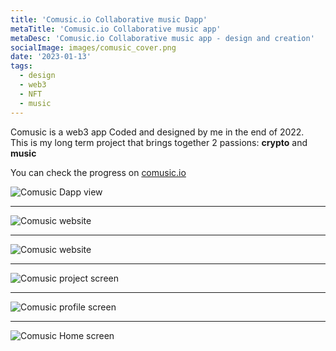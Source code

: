 ```yaml
---
title: 'Comusic.io Collaborative music Dapp'
metaTitle: 'Comusic.io Collaborative music app'
metaDesc: 'Comusic.io Collaborative music app - design and creation'
socialImage: images/comusic_cover.png
date: '2023-01-13'
tags:
  - design
  - web3
  - NFT
  - music
---
```


Comusic is a web3 app Coded and designed by me in the end of 2022.  
This is my long term project that brings together 2 passions: **crypto** and **music**

You can check the progress on [comusic.io](www.comusic.io)

![Comusic Dapp view](/images/comusic_video.gif)
--- ---
![Comusic website](/images/comusic_website1.png "Comusic website")
--- ---
![Comusic website](/images/comusic_website2.png "Comusic website")
--- ---
![Comusic project screen](/images/comusic1.png "Comusic project screen")
--- ---
![Comusic profile screen](/images/comusic2.png "Comusic profile screen")
--- ---
![Comusic Home screen](/images/comusic3.png "Comusic profile screen")